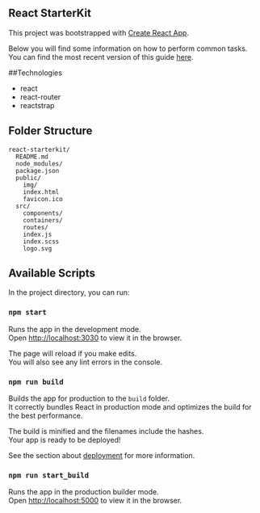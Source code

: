 ## React StarterKit

This project was bootstrapped with [Create React App](https://github.com/facebookincubator/create-react-app).

Below you will find some information on how to perform common tasks.<br>
You can find the most recent version of this guide [here](https://github.com/facebookincubator/create-react-app/blob/master/packages/react-scripts/template/README.md).

##Technologies
* react
* react-router
* reactstrap

## Folder Structure

```
react-starterkit/
  README.md
  node_modules/
  package.json
  public/
    img/
    index.html
    favicon.ico
  src/
    components/
    containers/
    routes/
    index.js
    index.scss
    logo.svg
```

## Available Scripts

In the project directory, you can run:

### `npm start`

Runs the app in the development mode.<br>
Open [http://localhost:3030](http://localhost:3030) to view it in the browser.

The page will reload if you make edits.<br>
You will also see any lint errors in the console.

### `npm run build`

Builds the app for production to the `build` folder.<br>
It correctly bundles React in production mode and optimizes the build for the best performance.

The build is minified and the filenames include the hashes.<br>
Your app is ready to be deployed!

See the section about [deployment](#deployment) for more information.

### `npm run start_build`

Runs the app in the production builder mode.<br>
Open [http://localhost:5000](http://localhost:5000) to view it in the browser.


